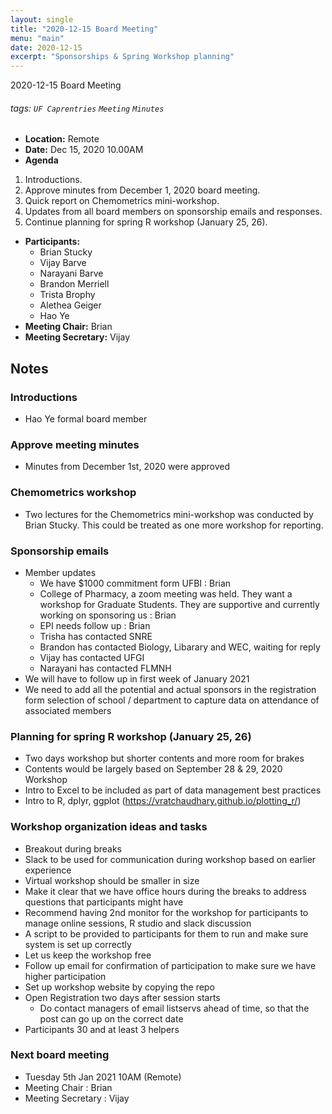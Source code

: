 ```yaml
---
layout: single
title: "2020-12-15 Board Meeting"
menu: "main"
date: 2020-12-15
excerpt: "Sponsorships & Spring Workshop planning"
---
```

2020-12-15 Board Meeting

###### tags: `UF Caprentries` `Meeting` `Minutes`
- **Location:** Remote
- **Date:** Dec 15, 2020 10.00AM
- **Agenda**
1. Introductions.
2. Approve minutes from December 1, 2020 board meeting.
3. Quick report on Chemometrics mini-workshop.
4. Updates from all board members on sponsorship emails and responses.
5. Continue planning for spring R workshop (January 25, 26).
- **Participants:**
    - Brian Stucky
    - Vijay Barve
    - Narayani Barve
    - Brandon Merriell
    - Trista Brophy
    - Alethea Geiger
    - Hao Ye
- **Meeting Chair:** Brian
- **Meeting Secretary:** Vijay

## Notes

### Introductions
- Hao Ye formal board member
### Approve meeting minutes
- Minutes from December 1st, 2020 were approved
### Chemometrics workshop
- Two lectures for the Chemometrics mini-workshop was conducted by Brian Stucky. This could be treated as one more workshop for reporting. 
### Sponsorship emails
- Member updates
    - We have $1000 commitment form UFBI : Brian
    - College of Pharmacy, a zoom meeting was held. They want a workshop for Graduate Students. They are supportive and currently working on sponsoring us : Brian
    - EPI needs follow up : Brian
    - Trisha has contacted SNRE
    - Brandon has contacted Biology, Libarary and WEC, waiting for reply
    - Vijay has contacted UFGI
    - Narayani has contacted FLMNH
- We will have to follow up in first week of January 2021
- We need to add all the potential and actual sponsors in the registration form selection of school / department to capture data on attendance of associated members
### Planning for spring R workshop (January 25, 26)
  - Two days workshop but shorter contents and more room for brakes
  - Contents would be largely based on September 28 & 29, 2020 Workshop
  - Intro to Excel to be included as part of data management best practices 
  - Intro to R, dplyr, ggplot (https://vratchaudhary.github.io/plotting_r/)

### Workshop organization ideas and tasks
  - Breakout during breaks
  - Slack to be used for communication during workshop based on earlier experience
  - Virtual workshop should be smaller in size
  - Make it clear that we have office hours during the breaks to address questions that participants might have
  - Recommend having 2nd monitor for the workshop for participants to manage online sessions, R studio and slack discussion
  - A script to be provided to participants for them to run and make sure system is set up correctly
  - Let us keep the workshop free
  - Follow up email for confirmation of participation to make sure we have higher participation
  - Set up workshop website by copying the repo
  - Open Registration two days after session starts
    - Do contact managers of email listservs ahead of time, so that the post can go up on the correct date
  - Participants 30 and at least 3 helpers
### Next board meeting
- Tuesday 5th Jan 2021 10AM (Remote)
- Meeting Chair : Brian
- Meeting Secretary : Vijay

